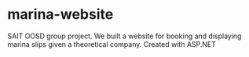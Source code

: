 # marina-website
SAIT OOSD group project. We built a website for booking and displaying marina slips given a theoretical company. Created with ASP.NET
